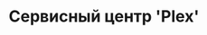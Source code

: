 ---
layout: about
title: Сервисный центр 'Plex'
breadcrumbCurrent: true
area: false
seo:
  description: Компьютерный центр PLEX оказывает услуги компьютерной помощи на выезде {% inCity %}. Наши специалисты обладают большим опытом и могут справиться с любой проблемой, возникшей у вашей компьютерной техники. Оращаясь к нам, Вы получите оперативную профессиональную помощь.
  h1: О компьютерной центре "Plex"
  keywords: 
  - компьютерный центр
  - компьютерный сервисный центр
  - сервисный центр
  - сервисный центр plex
  - сервисный центр плекс
  - сц plex
  title: Информация о компьютерной центре 'Plex'
---
